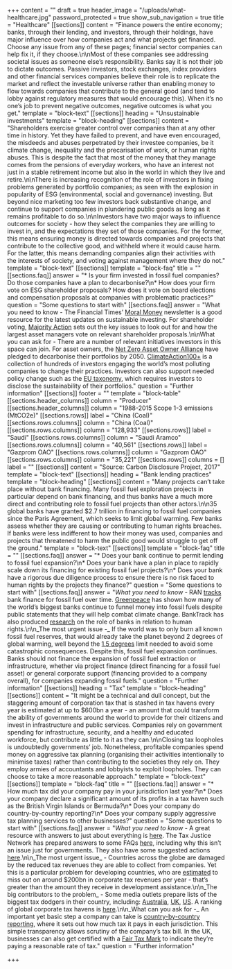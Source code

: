 +++
content = ""
draft = true
header_image = "/uploads/what-healthcare.jpg"
password_protected = true
show_sub_navigation = true
title = "Healthcare"
[[sections]]
content = "Finance powers the entire economy; banks, through their lending, and investors, through their holdings, have major influence over how companies act and what projects get financed. Choose any issue from any of these pages; financial sector companies can help fix it, if they choose.\n\nMost of these companies see addressing societal issues as someone else’s responsibility. Banks say it is not their job to dictate outcomes. Passive investors, stock exchanges, index providers and other financial services companies believe their role is to replicate the market and reflect the investable universe rather than enabling money to flow towards companies that contribute to the general good (and tend to lobby against regulatory measures that would encourage this). When it’s no one’s job to prevent negative outcomes, negative outcomes is what you get."
template = "block-text"
[[sections]]
heading = "Unsustainable investments"
template = "block-heading"
[[sections]]
content = "Shareholders exercise greater control over companies than at any other time in history. Yet they have failed to prevent, and have even encouraged, the misdeeds and abuses perpetrated by their investee companies, be it climate change, inequality and the precarisation of work, or human rights abuses. This is despite the fact that most of the money that they manage comes from the pensions of everyday workers, who have an interest not just in a stable retirement income but also in the world in which they live and retire.\n\nThere is increasing recognition of the role of investors in fixing problems generated by portfolio companies; as seen with the explosion in popularity of ESG (environmental, social and governance) investing. But beyond nice marketing too few investors back substantive change, and continue to support companies in plundering public goods as long as it remains profitable to do so.\n\nInvestors have two major ways to influence outcomes for society - how they select the companies they are willing to invest in, and the expectations they set of those companies. For the former, this means ensuring money is directed towards companies and projects that contribute to the collective good, and withheld where it would cause harm. For the latter, this means demanding companies align their activities with the interests of society, and voting against management where they do not."
template = "block-text"
[[sections]]
template = "block-faq"
title = ""
[[sections.faq]]
answer = "* Is your firm invested in fossil fuel companies? Do those companies have a plan to decarbonise?\n* How does your firm vote on ESG shareholder proposals? How does it vote on board elections and compensation proposals at companies with problematic practices?"
question = "Some questions to start with"
[[sections.faq]]
answer = "What you need to know - The Financial Times’ [Moral Money](https://www.ft.com/moral-money) newsletter is a good resource for the latest updates on sustainable investing. For shareholder voting, [Majority Action](https://www.majorityaction.us/) sets out the key issues to look out for and how the largest asset managers vote on relevant shareholder proposals.\n\nWhat you can ask for - There are a number of relevant initiatives investors in this space can join. For asset owners, the [Net Zero Asset Owner Alliance](https://www.unepfi.org/net-zero-alliance/) have pledged to decarbonise their portfolios by 2050. [ClimateAction100+](http://www.climateaction100.org/) is a collection of hundreds of investors engaging the world’s most polluting companies to change their practices. Investors can also support needed policy change such as the [EU taxonomy](https://d8g8t13e9vf2o.cloudfront.net/Uploads/d/s/r/taxonomyinvestorbriefingpostdeal_612580.pdf), which requires investors to disclose the sustainability of their portfolios."
question = "Further information"
[[sections]]
footer = ""
template = "block-table"
[[sections.header_columns]]
column = "Producer"
[[sections.header_columns]]
column = "1988-2015 Scope 1-3 emissions (MtCO2e)"
[[sections.rows]]
label = "China (Coal)"
[[sections.rows.columns]]
column = "China (Coal)"
[[sections.rows.columns]]
column = "128,933"
[[sections.rows]]
label = "Saudi"
[[sections.rows.columns]]
column = "Saudi Aramco"
[[sections.rows.columns]]
column = "40,561"
[[sections.rows]]
label = "Gazprom OAO"
[[sections.rows.columns]]
column = "Gazprom OAO"
[[sections.rows.columns]]
column = "35,221"
[[sections.rows]]
columns = []
label = ""
[[sections]]
content = "Source: Carbon Disclosure Project, 2017"
template = "block-text"
[[sections]]
heading = "Bank lending practices"
template = "block-heading"
[[sections]]
content = "Many projects can’t take place without bank financing. Many fossil fuel exploration projects in particular depend on bank financing, and thus banks have a much more direct and contributing role to fossil fuel projects than other actors.\n\n35 global banks have granted $2.7 trillion in financing to fossil fuel companies since the Paris Agreement, which seeks to limit global warming. Few banks assess whether they are causing or contributing to human rights breaches. If banks were less indifferent to how their money was used, companies and projects that threatened to harm the public good would struggle to get off the ground."
template = "block-text"
[[sections]]
template = "block-faq"
title = ""
[[sections.faq]]
answer = "* Does your bank continue to permit lending to fossil fuel expansion?\n* Does your bank have a plan in place to rapidly scale down its financing for existing fossil fuel projects?\n* Does your bank have a rigorous due diligence process to ensure there is no risk faced to human rights by the projects they finance?"
question = "Some questions to start with"
[[sections.faq]]
answer = "_What you need to know -_ RAN [tracks](https://www.ran.org/bankingonclimatechange2020/) bank finance for fossil fuel over time. [Greenpeace](https://www.greenpeace.org/international/press-release/28243/greenpeace-report-davos-financial-players-pump-us1-4-trillion-into-fossil-fuels/) has shown how many of the world’s biggest banks continue to funnel money into fossil fuels despite public statements that they will help combat climate change. BankTrack has also produced [research](https://www.banktrack.org/campaign/banks_and_human_rights) on the role of banks in relation to human rights.\n\n_The most urgent issue -_ If the world was to only burn all known fossil fuel reserves, that would already take the planet beyond 2 degrees of global warming, well beyond the [1.5 degrees](https://www.ipcc.ch/sr15/) limit needed to avoid some catastrophic consequences. Despite this, fossil fuel expansion continues. Banks should not finance the expansion of fossil fuel extraction or infrastructure, whether via project finance (direct financing for a fossil fuel asset) or general corporate support (financing provided to a company overall), for companies expanding fossil fuels."
question = "Further information"
[[sections]]
heading = "Tax"
template = "block-heading"
[[sections]]
content = "It might be a technical and dull concept, but the staggering amount of corporation tax that is stashed in tax havens every year is estimated at up to $600bn a year - an amount that could transform the ability of governments around the world to provide for their citizens and invest in infrastructure and public services. Companies rely on government spending for infrastructure, security, and a healthy and educated workforce, but contribute as little to it as they can.\n\nClosing tax loopholes is undoubtedly governments’ job. Nonetheless, profitable companies spend money on aggressive tax planning (organising their activities intentionally to minimise taxes) rather than contributing to the societies they rely on. They employ armies of accountants and lobbyists to exploit loopholes. They can choose to take a more reasonable approach."
template = "block-text"
[[sections]]
template = "block-faq"
title = ""
[[sections.faq]]
answer = "* How much tax did your company pay in your jurisdiction last year?\n* Does your company declare a significant amount of its profits in a tax haven such as the British Virgin Islands or Bermuda?\n* Does your company do country-by-country reporting?\n* Does your company supply aggressive tax planning services to other businesses?"
question = "Some questions to start with"
[[sections.faq]]
answer = "_What you need to know -_ A great resource with answers to just about everything is [here](https://www.icij.org/investigations/panama-papers/what-is-a-tax-haven-offshore-finance-explained/). The Tax Justice Network has prepared answers to some FAQs [here](https://www.taxjustice.net/faq/), including why this isn’t an issue just for governments. They also have some suggested actions [here](https://www.taxjustice.net/take-action/).\n\n_The most urgent issue_ - Countries across the globe are damaged by the reduced tax revenues they are able to collect from companies. Yet this is a particular problem for developing countries, who are [estimated](https://www.imf.org/external/pubs/ft/fandd/2019/09/tackling-global-tax-havens-shaxon.htm) to miss out on around $200bn in corporate tax revenues per year - that’s greater than the amount they receive in development assistance.\n\n_The big contributors to the problem_ - Some media outlets prepare lists of the biggest tax dodgers in their country, including: [Australia](https://www.michaelwest.com.au/top-40-tax-dodgers-2019/), [UK](https://www.thisismoney.co.uk/money/news/article-6522913/Almost-1-5-biggest-firms-paid-year-5-got-handout-taxman.html), [US]( https://itep.org/corporate-tax-avoidance-in-the-first-year-of-the-trump-tax-law/). A ranking of global corporate tax havens is [here](https://www.corporatetaxhavenindex.org/introduction/cthi-2019-results).\n\n_What can you ask for -_ An important yet basic step a company can take is [country-by-country reporting](https://www.taxjustice.net/topics/corporate-tax/country-by-country/), where it sets out how much tax it pays in each jurisdiction. This simple transparency allows scrutiny of the company’s tax bill. In the UK, businesses can also get certified with a [Fair Tax Mark](https://fairtaxmark.net/) to indicate they’re paying a reasonable rate of tax."
question = "Further information"

+++
